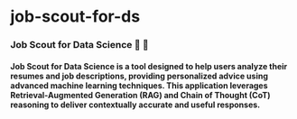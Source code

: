 # job-scout-for-ds

### Job Scout for Data Science :brain: :briefcase: 
#### Job Scout for Data Science is a tool designed to help users analyze their resumes and job descriptions, providing personalized advice using advanced machine learning techniques. This application leverages Retrieval-Augmented Generation (RAG) and Chain of Thought (CoT) reasoning to deliver contextually accurate and useful responses. 
